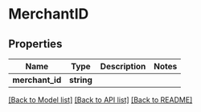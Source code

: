 # MerchantID

## Properties
Name | Type | Description | Notes
------------ | ------------- | ------------- | -------------
**merchant_id** | **string** |  | 

[[Back to Model list]](../README.md#documentation-for-models) [[Back to API list]](../README.md#documentation-for-api-endpoints) [[Back to README]](../README.md)


